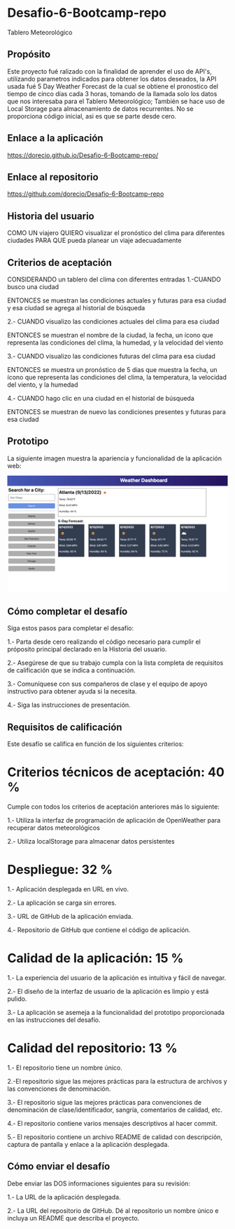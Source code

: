 # Desafio-6-Bootcamp-repo
Tablero Meteorológico

## Propósito

Este proyecto fué ralizado con la finalidad de aprender
el uso de API's, utilizando parametros indicados para obtener los datos deseados, la API usada fué 5 Day Weather Forecast de la cual se obtiene el pronostico del tiempo de cinco días cada 3 horas, tomando de la llamada solo los datos que nos interesaba para el Tablero Meteorológico; También se hace uso de Local Storage para almacenamiento de datos recurrentes.
No se proporciona código inicial, asi es que se parte desde cero.


## Enlace a la aplicación

https://dorecio.github.io/Desafio-6-Bootcamp-repo/

## Enlace al repositorio

https://github.com/dorecio/Desafio-6-Bootcamp-repo

## Historia del usuario

COMO UN viajero
QUIERO visualizar el pronóstico del clima para diferentes ciudades
PARA QUE pueda planear un viaje adecuadamente


## Criterios de aceptación

CONSIDERANDO un tablero del clima con diferentes entradas
1.-CUANDO busco una ciudad

ENTONCES se muestran las condiciones actuales y futuras para esa ciudad y esa ciudad se agrega al historial de búsqueda

2.- CUANDO visualizo las condiciones actuales del clima para esa ciudad

ENTONCES se muestran el nombre de la ciudad, la fecha, un ícono que representa las condiciones del clima, la humedad, y la velocidad del viento

3.- CUANDO visualizo las condiciones futuras del clima para esa ciudad

ENTONCES se muestra un pronóstico de 5 dias que muestra la fecha, un ícono que representa las condiciones del clima, la temperatura, la velocidad del viento, y la humedad 

4.- CUANDO hago clic en una ciudad en el historial de búsqueda

ENTONCES se muestran de nuevo las condiciones presentes y futuras para esa ciudad

## Prototipo

La siguiente imagen muestra la apariencia y funcionalidad de la aplicación web:

![img-prototipo](./assets/images/Tablero-Clima-prototipo.png)

## Cómo completar el desafío

Siga estos pasos para completar el desafío:

1.- Parta desde cero realizando el código necesario para cumplir el próposito principal declarado en la Historia del usuario.

2.-  Asegúrese de que su trabajo cumpla con la lista completa de requisitos de calificación que se indica a continuación.

3.- Comuníquese con sus compañeros de clase y el equipo de apoyo instructivo para obtener ayuda si la necesita.

4.- Siga las instrucciones de presentación.

## Requisitos de calificación

Este desafío se califica en función de los siguientes criterios:

# Criterios técnicos de aceptación: 40 %

Cumple con todos los criterios de aceptación anteriores más lo siguiente:

1.- Utiliza la interfaz de programación de aplicación de OpenWeather para recuperar datos meteorológicos

2.- Utiliza localStorage para almacenar datos persistentes

# Despliegue: 32 %

1.- Aplicación desplegada en URL en vivo.

2.- La aplicación se carga sin errores.

3.- URL de GitHub de la aplicación enviada.

4.- Repositorio de GitHub que contiene el código de aplicación.

# Calidad de la aplicación: 15 %

1.- La experiencia del usuario de la aplicación es intuitiva y fácil de navegar.

2.- El diseño de la interfaz de usuario de la aplicación es limpio y está pulido.

3.- La aplicación se asemeja a la funcionalidad del prototipo proporcionada en las instrucciones del desafío.

# Calidad del repositorio: 13 %

1.- El repositorio tiene un nombre único.

2.-El repositorio sigue las mejores prácticas para la estructura de archivos y las convenciones de denominación.

3.- El repositorio sigue las mejores prácticas para convenciones de denominación de clase/identificador, sangría, comentarios de calidad, etc.

4.- El repositorio contiene varios mensajes descriptivos al hacer commit.

5.- El repositorio contiene un archivo README de calidad con descripción, captura de pantalla y enlace a la aplicación desplegada.


## Cómo enviar el desafío

Debe enviar las DOS informaciones siguientes para su revisión:

1.- La URL de la aplicación desplegada.

2.- La URL del repositorio de GitHub. Dé al repositorio un nombre único e incluya un README que describa el proyecto.